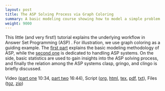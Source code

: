 ```yaml
---
layout: post
title: The ASP Solving Process via Graph Coloring
summary: A basic modeling course showing how to model a simple problem.
weight: 9000
---
```

This little (and very first!) tutorial explains the underlying workflow in Answer Set Programming (ASP) .
For illustration, we use graph coloring as a guiding example.
The [first part](http://youtu.be/7Pw-4iDc-yI) explains the basic modeling methodology of ASP,
while the [second one](http://youtu.be/M2lhCvCTS9U) is dedicated to handling ASP systems.
On the side, basic statistics are used to gain insights into the ASP solving process, and
finally the relation among the ASP systems clasp, gringo, and clingo is briefly discussed.

Video
([part one](http://youtu.be/7Pw-4iDc-yI) 10:34,
 [part two](http://youtu.be/M2lhCvCTS9U) 16:44),
Script
([org](http://www.cs.uni-potsdam.de/~torsten/Potassco/Videos/Workflow/workflow.org),
 [html](http://www.cs.uni-potsdam.de/~torsten/Potassco/Videos/Workflow/workflow.html),
 [tex](http://www.cs.uni-potsdam.de/~torsten/Potassco/Videos/Workflow/workflow.tex),
 [pdf](http://www.cs.uni-potsdam.de/~torsten/Potassco/Videos/Workflow/workflow.pdf),
 [txt](http://www.cs.uni-potsdam.de/~torsten/Potassco/Videos/Workflow/workflow.txt)),
Files
([tgz](http://www.cs.uni-potsdam.de/~torsten/Potassco/Videos/Workflow/workflow.tgz),
 [zip](http://www.cs.uni-potsdam.de/~torsten/Potassco/Videos/Workflow/workflow.zip))
